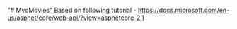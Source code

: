 "# MvcMovies" 
Based on following tutorial - https://docs.microsoft.com/en-us/aspnet/core/web-api/?view=aspnetcore-2.1
